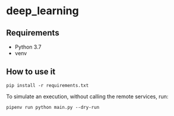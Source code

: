 # deep_learning

## Requirements
- Python 3.7
- venv

## How to use it

```shell
pip install -r requirements.txt
```
To simulate an execution, without calling the remote services, run:

```shell
pipenv run python main.py --dry-run
```

